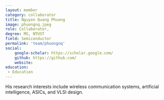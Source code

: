 ```yaml
---
layout: member
category: collaborator
title: Nguyen Quang Phuong
image: phuongnq.jpeg
role: Collaborator, 
degree: MS, NTUST
field: Semiconductor
permalink: 'team/phuongnq'
social:
    google-scholar: https://scholar.google.com/
    github: https://github.com/
    website: 
education:
 - Education
---
```

His research interests include wireless communication systems, artificial intelligence, ASICs, and VLSI design.